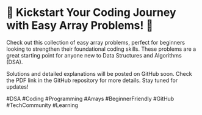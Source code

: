 # 🌟 Kickstart Your Coding Journey with Easy Array Problems! 🌟

Check out this collection of easy array problems, perfect for beginners looking to strengthen their foundational coding skills. These problems are a great starting point for anyone new to Data Structures and Algorithms (DSA).

Solutions and detailed explanations will be posted on GitHub soon. Check the PDF link in the GitHub repository for more details. Stay tuned for updates!

#DSA #Coding #Programming #Arrays #BeginnerFriendly #GitHub #TechCommunity #Learning
